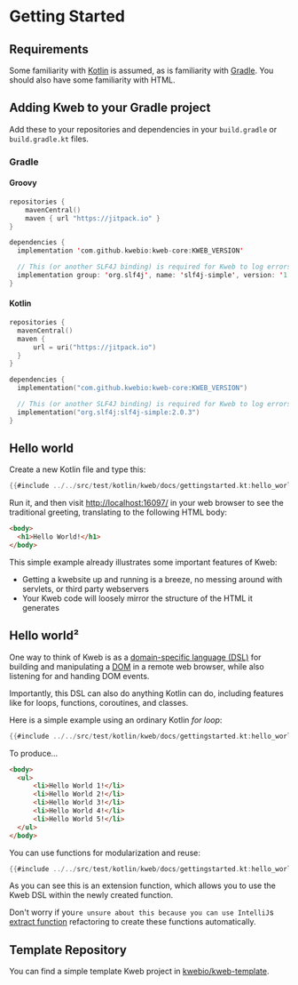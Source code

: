 # Getting Started

## Requirements

Some familiarity with [Kotlin](https://kotlinlang.org/) is assumed, as
is familiarity with [Gradle](https://gradle.org/). You should also have
some familiarity with HTML.

## Adding Kweb to your Gradle project

Add these to your repositories and dependencies in your `build.gradle` or `build.gradle.kt` files.

### Gradle

#### Groovy

```kotlin
repositories {
    mavenCentral()
    maven { url "https://jitpack.io" }
}
```

```kotlin
dependencies {
  implementation 'com.github.kwebio:kweb-core:KWEB_VERSION'

  // This (or another SLF4J binding) is required for Kweb to log errors
  implementation group: 'org.slf4j', name: 'slf4j-simple', version: '1.7.30'
}
```

#### Kotlin

```kotlin
repositories {
  mavenCentral()
  maven {
      url = uri("https://jitpack.io")
  }  
}
```

```kotlin
dependencies {
  implementation("com.github.kwebio:kweb-core:KWEB_VERSION")

  // This (or another SLF4J binding) is required for Kweb to log errors
  implementation("org.slf4j:slf4j-simple:2.0.3")
}
```

## Hello world

Create a new Kotlin file and type this:

```kotlin
{{#include ../../src/test/kotlin/kweb/docs/gettingstarted.kt:hello_world}}
```

Run it, and then visit <http://localhost:16097/> in your web browser to
see the traditional greeting, translating to the following HTML body:

```html
<body>
  <h1>Hello World!</h1>
</body>
```

This simple example already illustrates some important features of Kweb:

-   Getting a kwebsite up and running is a breeze, no messing around
    with servlets, or third party webservers
-   Your Kweb code will loosely mirror the structure of the HTML it
    generates

## Hello world²

One way to think of Kweb is as a [domain-specific language
(DSL)](https://en.wikipedia.org/wiki/Domain-specific_language) for
building and manipulating a
[DOM](https://en.wikipedia.org/wiki/Document_Object_Model) in a remote
web browser, while also listening for and handing DOM events.

Importantly, this DSL can also do anything Kotlin can do, including
features like for loops, functions, coroutines, and classes.

Here is a simple example using an ordinary Kotlin *for loop*:

```kotlin
{{#include ../../src/test/kotlin/kweb/docs/gettingstarted.kt:hello_world_2}}
```

To produce\...

```html
<body>
  <ul>
      <li>Hello World 1!</li>
      <li>Hello World 2!</li>
      <li>Hello World 3!</li>
      <li>Hello World 4!</li>
      <li>Hello World 5!</li>
  </ul>
</body>
```

You can use functions for modularization and reuse:

```kotlin
{{#include ../../src/test/kotlin/kweb/docs/gettingstarted.kt:hello_world_3}}
```

As you can see this is an extension function, which allows you to use
the Kweb DSL within the newly created function.

Don't worry if you```re unsure about this because you can use
IntelliJ```s [extract
function](https://www.jetbrains.com/help/idea/extract-method.html)
refactoring to create these functions automatically.

## Template Repository

You can find a simple template Kweb project in
[kwebio/kweb-template](https://github.com/kwebio/kweb-template).
